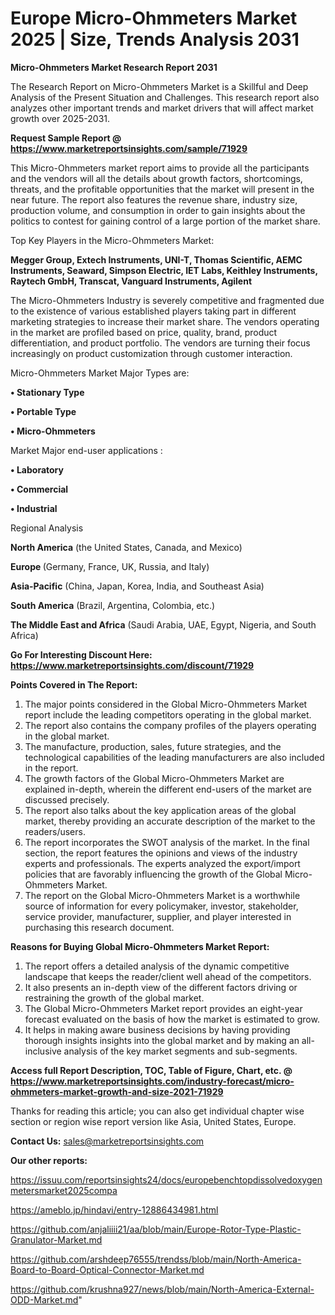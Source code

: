 # Europe Micro-Ohmmeters Market 2025 | Size, Trends Analysis 2031

<strong>Micro-Ohmmeters Market Research Report 2031</strong>

The Research Report on Micro-Ohmmeters Market is a Skillful and Deep Analysis of the Present Situation and Challenges. This research report also analyzes other important trends and market drivers that will affect market growth over 2025-2031.

<strong>Request Sample Report @ <a href=https://www.marketreportsinsights.com/sample/71929>https://www.marketreportsinsights.com/sample/71929</a></strong>

This Micro-Ohmmeters market report aims to provide all the participants and the vendors will all the details about growth factors, shortcomings, threats, and the profitable opportunities that the market will present in the near future. The report also features the revenue share, industry size, production volume, and consumption in order to gain insights about the politics to contest for gaining control of a large portion of the market share.

Top Key Players in the Micro-Ohmmeters Market:

<strong>Megger Group, Extech Instruments, UNI-T, Thomas Scientific, AEMC Instruments, Seaward, Simpson Electric, IET Labs, Keithley Instruments, Raytech GmbH, Transcat, Vanguard Instruments, Agilent</strong>

The Micro-Ohmmeters Industry is severely competitive and fragmented due to the existence of various established players taking part in different marketing strategies to increase their market share. The vendors operating in the market are profiled based on price, quality, brand, product differentiation, and product portfolio. The vendors are turning their focus increasingly on product customization through customer interaction.

Micro-Ohmmeters Market Major Types are:

<strong>• Stationary Type

• Portable Type

• Micro-Ohmmeters</strong>

Market Major end-user applications :

<strong>• Laboratory

• Commercial

• Industrial</strong>

Regional Analysis

</u><strong><b>North America</b></strong> (the United States, Canada, and Mexico)

<strong><b>Europe </b></strong>(Germany, France, UK, Russia, and Italy)

<strong><b>Asia-Pacific</b></strong> (China, Japan, Korea, India, and Southeast Asia)

<strong><b>South America</b></strong> (Brazil, Argentina, Colombia, etc.)

<strong><b>The Middle East and Africa</b></strong> (Saudi Arabia, UAE, Egypt, Nigeria, and South Africa)

<strong>Go For Interesting Discount Here: <a href=https://www.marketreportsinsights.com/discount/71929>https://www.marketreportsinsights.com/discount/71929</a></strong>

<strong>Points Covered in The Report:</strong>
<ol>
  <li>The major points considered in the Global Micro-Ohmmeters Market report include the leading competitors operating in the global market.</li>
  <li>The report also contains the company profiles of the players operating in the global market.</li>
  <li>The manufacture, production, sales, future strategies, and the technological capabilities of the leading manufacturers are also included in the report.</li>
  <li>The growth factors of the Global Micro-Ohmmeters Market are explained in-depth, wherein the different end-users of the market are discussed precisely.</li>
  <li>The report also talks about the key application areas of the global market, thereby providing an accurate description of the market to the readers/users.</li>
  <li>The report incorporates the SWOT analysis of the market. In the final section, the report features the opinions and views of the industry experts and professionals. The experts analyzed the export/import policies that are favorably influencing the growth of the Global Micro-Ohmmeters Market.</li>
  <li>The report on the Global Micro-Ohmmeters Market is a worthwhile source of information for every policymaker, investor, stakeholder, service provider, manufacturer, supplier, and player interested in purchasing this research document.</li>
</ol>
<strong>Reasons for Buying Global Micro-Ohmmeters Market Report:</strong>

<ol>
  <li>The report offers a detailed analysis of the dynamic competitive landscape that keeps the reader/client well ahead of the competitors.</li>
  <li>It also presents an in-depth view of the different factors driving or restraining the growth of the global market.</li>
  <li>The Global Micro-Ohmmeters Market report provides an eight-year forecast evaluated on the basis of how the market is estimated to grow.</li>
  <li>It helps in making aware business decisions by having providing thorough insights insights into the global market and by making an all-inclusive analysis of the key market segments and sub-segments.</li>
</ol>
<strong>Access full Report Description, TOC, Table of Figure, Chart, etc. @ <a href=https://www.marketreportsinsights.com/industry-forecast/micro-ohmmeters-market-growth-and-size-2021-71929>https://www.marketreportsinsights.com/industry-forecast/micro-ohmmeters-market-growth-and-size-2021-71929</a></strong>


Thanks for reading this article; you can also get individual chapter wise section or region wise report version like Asia, United States, Europe.

<strong>Contact Us:</strong>
sales@marketreportsinsights.com

<strong>Our other reports:</strong>

<a href=https://issuu.com/reportsinsights24/docs/europebenchtopdissolvedoxygenmetersmarket2025compa>https://issuu.com/reportsinsights24/docs/europebenchtopdissolvedoxygenmetersmarket2025compa</a>

<a href=https://ameblo.jp/hindavi/entry-12886434981.html>https://ameblo.jp/hindavi/entry-12886434981.html</a>

<a href=https://github.com/anjaliiii21/aa/blob/main/Europe-Rotor-Type-Plastic-Granulator-Market.md>https://github.com/anjaliiii21/aa/blob/main/Europe-Rotor-Type-Plastic-Granulator-Market.md</a>

<a href=https://github.com/arshdeep76555/trendss/blob/main/North-America-Board-to-Board-Optical-Connector-Market.md>https://github.com/arshdeep76555/trendss/blob/main/North-America-Board-to-Board-Optical-Connector-Market.md</a>

<a href=https://github.com/krushna927/news/blob/main/North-America-External-ODD-Market.md>https://github.com/krushna927/news/blob/main/North-America-External-ODD-Market.md</a>"
